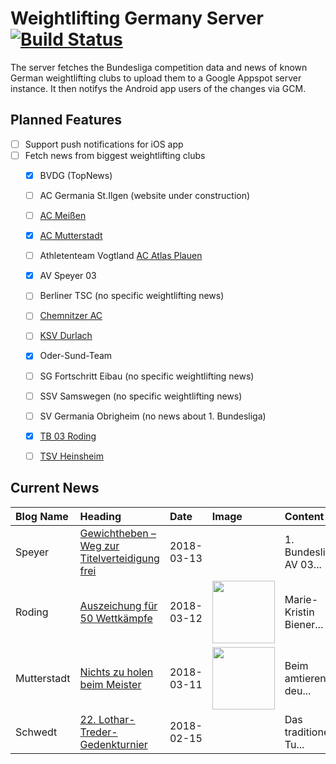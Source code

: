 # Weightlifting Germany Server [![Build Status](https://travis-ci.org/WGierke/weightlifting_germany_server.svg?branch=master)](https://travis-ci.org/WGierke/weightlifting_germany_server)

The server fetches the Bundesliga competition data and news of known German weightlifting clubs to upload them to a Google Appspot server instance.
It then notifys the Android app users of the changes via GCM.

## Planned Features
- [ ] Support push notifications for iOS app  
- [ ] Fetch news from biggest weightlifting clubs
    - [X] BVDG (TopNews)
    - [ ] AC Germania St.Ilgen (website under construction)
    - [ ] [AC Meißen](http://www.ac-meissen.de/index.php?start=1)
    - [X] [AC Mutterstadt](http://www.ac-mutterstadt.de/index.php?start=1)
    - [ ] Athletenteam Vogtland [AC Atlas Plauen](https://acatlas.wordpress.com/)
    - [X] AV Speyer 03
    - [ ] Berliner TSC (no specific weightlifting news)
    - [ ] [Chemnitzer AC](http://chemnitzer-athletenclub.de/aktuelles/news/page/1/)
    - [ ] [KSV Durlach](http://ksvdurlach.de/news?page_n54=1)
    - [X] Oder-Sund-Team
    - [ ] SG Fortschritt Eibau (no specific weightlifting news)
    - [ ] SSV Samswegen (no specific weightlifting news)
    - [ ] SV Germania Obrigheim (no news about 1. Bundesliga)
    - [X] [TB 03 Roding](http://www.tb03-gewichtheben.de/page/1/)
    - [ ] [TSV Heinsheim](http://gewichtheben.tsv-heinsheim.de/index.php?start=1)


## Current News

| Blog Name   | Heading                                                                                                                             | Date       | Image                                                                                                                      | Content                 |
|:------------|:------------------------------------------------------------------------------------------------------------------------------------|:-----------|:---------------------------------------------------------------------------------------------------------------------------|:------------------------|
| Speyer      | [Gewichtheben – Weg zur Titelverteidigung frei](http://www.av03-speyer.de/2018/03/gewichtheben-weg-zur-titelverteidigung-frei/)     | 2018-03-13 |                                                                                                                            | 1. Bundesliga: AV 03... |
| Roding      | [Auszeichung für 50 Wettkämpfe](http://www.tb03-gewichtheben.de/2018/03/auszeichung-fuer-50-wettkaempfe/)                           | 2018-03-12 | <img src='http://www.tb03-gewichtheben.de/wp-content/gallery/tb-03-roding-sv-obrigheim/K1600_P1070910.JPG' width='100px'/> | Marie-Kristin Biener... |
| Mutterstadt | [Nichts zu holen beim Meister](http://www.ac-mutterstadt.de/index.php?start=0&heading=ad92d4034bf336c8685b1abdb72dd9491520722800.0) | 2018-03-11 | <img src='http://www.ac-mutterstadt.de//images/Prot-Spey-Mrz18.JPG' width='100px'/>                                        | Beim amtierenden deu... |
| Schwedt     | [22. Lothar-Treder-Gedenkturnier](http://gewichtheben.blauweiss65-schwedt.de/?p=7679)                                               | 2018-02-15 |                                                                                                                            | Das traditionelle Tu... |